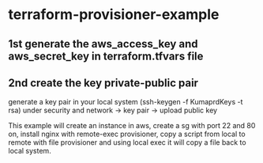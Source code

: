 # terraform-provisioner-example

## 1st generate the aws_access_key and aws_secret_key  in terraform.tfvars file
## 2nd create the key private-public pair 
  generate a key pair in your local system (ssh-keygen -f KumaprdKeys -t rsa)
  under security and network -> key pair -> upload public key 

This example will create an instance in aws, create a sg with port 22 and 80 on, install nginx with remote-exec provisioner, copy a script from local to remote with file provisioner and using local exec it will copy a file back to local system.
